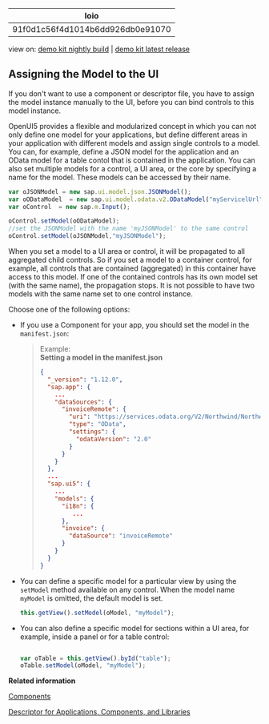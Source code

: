 <!-- loio91f0d1c56f4d1014b6dd926db0e91070 -->

| loio |
| -----|
| 91f0d1c56f4d1014b6dd926db0e91070 |

<div id="loio">

view on: [demo kit nightly build](https://openui5nightly.hana.ondemand.com/#/topic/91f0d1c56f4d1014b6dd926db0e91070) | [demo kit latest release](https://openui5.hana.ondemand.com/#/topic/91f0d1c56f4d1014b6dd926db0e91070)</div>

## Assigning the Model to the UI

If you don't want to use a component or descriptor file, you have to assign the model instance manually to the UI, before you can bind controls to this model instance.

OpenUI5 provides a flexible and modularized concept in which you can not only define one model for your applications, but define different areas in your application with different models and assign single controls to a model. You can, for example, define a JSON model for the application and an OData model for a table contol that is contained in the application. You can also set multiple models for a control, a UI area, or the core by specifying a name for the model. These models can be accessed by their name.

``` js
var oJSONModel = new sap.ui.model.json.JSONModel();
var oODataModel  = new sap.ui.model.odata.v2.ODataModel("myServicelUrl");
var oControl  = new sap.m.Input();

oControl.setModel(oODataModel);
//set the JSONModel with the name 'myJSONModel' to the same control
oControl.setModel(oJSONModel,"myJSONModel");
```

When you set a model to a UI area or control, it will be propagated to all aggregated child controls. So if you set a model to a container control, for example, all controls that are contained \(aggregated\) in this container have access to this model. If one of the contained controls has its own model set \(with the same name\), the propagation stops. It is not possible to have two models with the same name set to one control instance.

Choose one of the following options:

-   If you use a Component for your app, you should set the model in the `manifest.json`:

    > Example:  
    > **Setting a model in the manifest.json**
    > 
    > ``` json
    > {
    >   "_version": "1.12.0",
    >   "sap.app": {
    >     ...
    >     "dataSources": {
    >       "invoiceRemote": {
    >         "uri": "https://services.odata.org/V2/Northwind/Northwind.svc/",
    >         "type": "OData",
    >         "settings": {
    >           "odataVersion": "2.0"
    >         }
    >       }
    >     }
    >   },
    >   ...
    >   "sap.ui5": {
    >     ...
    >     "models": {
    >       "i18n": {
    >          ...
    >       },
    >       "invoice": {
    >         "dataSource": "invoiceRemote"
    >       }
    >     }
    >   }
    > }
    > ```

-   You can define a specific model for a particular view by using the `setModel` method available on any control. When the model name `myModel` is omitted, the default model is set.

    ``` js
    this.getView().setModel(oModel, "myModel");
    ```

-   You can also define a specific model for sections within a UI area, for example, inside a panel or for a table control:

    ``` js
    
    var oTable = this.getView().byId("table");
    oTable.setModel(oModel, "myModel");
    ```


**Related information**  


[Components](Components_958ead5.md)

[Descriptor for Applications, Components, and Libraries](Descriptor_for_Applications,_Components,_and_Libraries_be0cf40.md)

